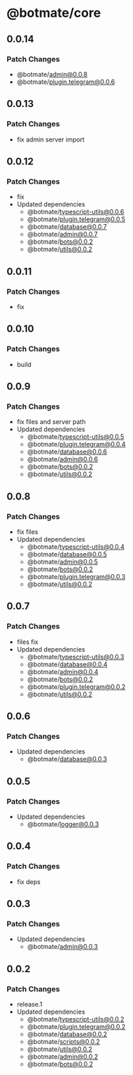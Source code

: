 # @botmate/core

## 0.0.14

### Patch Changes

- @botmate/admin@0.0.8
- @botmate/plugin.telegram@0.0.6

## 0.0.13

### Patch Changes

- fix admin server import

## 0.0.12

### Patch Changes

- fix
- Updated dependencies
  - @botmate/typescript-utils@0.0.6
  - @botmate/plugin.telegram@0.0.5
  - @botmate/database@0.0.7
  - @botmate/admin@0.0.7
  - @botmate/bots@0.0.2
  - @botmate/utils@0.0.2

## 0.0.11

### Patch Changes

- fix

## 0.0.10

### Patch Changes

- build

## 0.0.9

### Patch Changes

- fix files and server path
- Updated dependencies
  - @botmate/typescript-utils@0.0.5
  - @botmate/plugin.telegram@0.0.4
  - @botmate/database@0.0.6
  - @botmate/admin@0.0.6
  - @botmate/bots@0.0.2
  - @botmate/utils@0.0.2

## 0.0.8

### Patch Changes

- fix files
- Updated dependencies
  - @botmate/typescript-utils@0.0.4
  - @botmate/database@0.0.5
  - @botmate/admin@0.0.5
  - @botmate/bots@0.0.2
  - @botmate/plugin.telegram@0.0.3
  - @botmate/utils@0.0.2

## 0.0.7

### Patch Changes

- files fix
- Updated dependencies
  - @botmate/typescript-utils@0.0.3
  - @botmate/database@0.0.4
  - @botmate/admin@0.0.4
  - @botmate/bots@0.0.2
  - @botmate/plugin.telegram@0.0.2
  - @botmate/utils@0.0.2

## 0.0.6

### Patch Changes

- Updated dependencies
  - @botmate/database@0.0.3

## 0.0.5

### Patch Changes

- Updated dependencies
  - @botmate/logger@0.0.3

## 0.0.4

### Patch Changes

- fix deps

## 0.0.3

### Patch Changes

- Updated dependencies
  - @botmate/admin@0.0.3

## 0.0.2

### Patch Changes

- release.1
- Updated dependencies
  - @botmate/typescript-utils@0.0.2
  - @botmate/plugin.telegram@0.0.2
  - @botmate/database@0.0.2
  - @botmate/scripts@0.0.2
  - @botmate/utils@0.0.2
  - @botmate/admin@0.0.2
  - @botmate/bots@0.0.2
